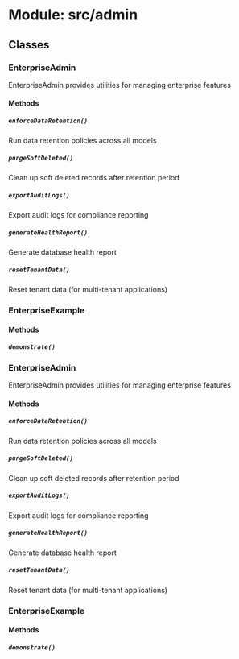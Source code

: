 # Module: src/admin

## Classes

### EnterpriseAdmin

EnterpriseAdmin provides utilities for managing enterprise features

#### Methods

##### `enforceDataRetention()`

Run data retention policies across all models

##### `purgeSoftDeleted()`

Clean up soft deleted records after retention period

##### `exportAuditLogs()`

Export audit logs for compliance reporting

##### `generateHealthReport()`

Generate database health report

##### `resetTenantData()`

Reset tenant data (for multi-tenant applications)


### EnterpriseExample

#### Methods

##### `demonstrate()`


### EnterpriseAdmin

EnterpriseAdmin provides utilities for managing enterprise features

#### Methods

##### `enforceDataRetention()`

Run data retention policies across all models

##### `purgeSoftDeleted()`

Clean up soft deleted records after retention period

##### `exportAuditLogs()`

Export audit logs for compliance reporting

##### `generateHealthReport()`

Generate database health report

##### `resetTenantData()`

Reset tenant data (for multi-tenant applications)


### EnterpriseExample

#### Methods

##### `demonstrate()`


